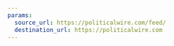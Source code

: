 ```yaml
---
params:
  source_url: https://politicalwire.com/feed/
  destination_url: https://politicalwire.com
---
```

